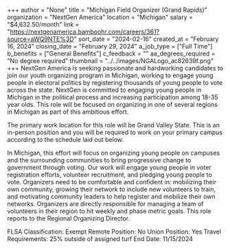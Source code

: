 +++
author = "None"
title = "Michigan Field Organizer (Grand Rapids)"
organization = "NextGen America"
location = "Michigan"
salary = "$4,632.50/month"
link = "https://nextgenamerica.bamboohr.com/careers/361?source=aWQ9NTE%3D"
sort_date = "2024-02-16"
created_at = "February 16, 2024"
closing_date = "February 29, 2024"
a_job_type = ["Full Time"]
b_benefits = ["General Benefits"]
c_feedback = ""
aa_degrees_required = "No degree required"
thumbnail = "../../images/NGALogo_ac82639f.png"
+++
NextGen America is seeking passionate and hardworking candidates to join our youth organizing program in Michigan, working to engage young people in electoral politics by registering thousands of young people to vote across the state. NextGen is committed to engaging young people in Michigan in the political process and increasing participation among 18-35 year olds. This role will be focused on organizing in one of several regions in Michigan as part of this ambitious effort. 

The primary work location for this role will be Grand Valley State. This is an in-person position and you will be required to work on your primary campus according to the schedule laid out below. 

In Michigan, this effort will focus on organizing young people on campuses and the surrounding communities to bring progressive change to government through voting. Our work will engage young people in voter registration efforts, volunteer recruitment, and pledging young people to vote. Organizers need to be comfortable and confident in: mobilizing their own community, growing their network to include new volunteers to train, and motivating community leaders to help register and mobilize their own networks. Organizers are directly responsible for managing a team of volunteers in their region to hit weekly and phase metric goals. 
This role reports to the Regional Organizing Director. 

FLSA Classification: Exempt
Remote Position: No
Union Position: Yes
Travel Requirements: 25% outside of assigned turf
End Date: 11/15/2024